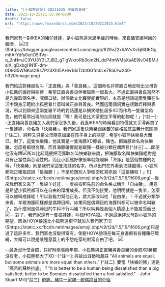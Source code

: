 ```yaml
---
title: "[小狐熊週記] 20211025 正直與善良"
date: 2021-10-25T21:56:00+0800
draft: false
url: "https://www.foxandursa.com/2021/10/20211025.html"
---
```


我們家有一對IKEA的豬仔娃娃，是小狐熊還未滿半歲的時候，來自黛安娜阿姨的饋贈。
![]($https://blogger.googleusercontent.com/img/b/R29vZ2xl/AVvXsEiEj1_6ac6YRrEnagAaa4z8-czs3W8Lz8EkLDFOjssPk1yW9BPzRlDYhBVXQtZU9q2AezfwEmIz17zRQpBC5zEj94TZfcCo2VWiYvjf0VdvUhpbYddmo0b3Www_IP9k96V9bMnK7fsvakg/w240-h320/image.png)![]($https://blogger.googleusercontent.com/img/b/R29vZ2xl/AVvXsEjI6DEGgmhArYdfs0cnO5IfVs-q_2nHmJC3YU3Y3L7_tB2_gTigWxroRb3qm2N_dxP4mWMaXaAE9IvO4BMJalX_qDxbgHN1F-dm-0D9G5WNKoCtRs7P23Xh15AHw1dnTzbtGGfm0Le7Ra0/w240-h320/image.png)



我們給這對豬起名叫「正直豬」與「善良豬」，這個命名非常直白地反映出父母對小狐熊的偏好與期待：希望正直與善良伴著狐熊一起長大。不過正直與善良當然不是光靠取個名字、喊個口號、辦個徵文比賽就能實現的，本意是想請這兩隻豬在生活中親身示範給小狐熊看什麼叫做正直與善良。然而這兩個詞實在很難詮釋與表現，所以到頭來這兩隻豬平時的對話還是以搞笑瞎扯居多XD而作為一隻豬型角色，他們最常出現的台詞就是「嘿！我可是比大家更加平等的動物呢！」[^註一]--正直豬與善良豬加入我們家沒多久後，我逛IKEA的時候看到特價就又手滑再買了一隻娃娃，命名為「快樂豬」。我們家這隻快樂豬跟痛苦的蘇格拉底並無什麼關聯[^註二]，純粹又只是父母隨意加諸在孩子身上的期望：希望小狐熊快樂長大而已。對了，這隻快樂豬，他其實是一隻海豚XD豚者，豬也。把海豚命名為快樂豬，怎麼看都很合理。而且海豚確實就是跟豬一樣被分類在偶蹄目[^註三]……即便他沒有蹄![]($https://static.xx.fbcdn.net/images/emoji.php/v9/t2d/1.5/16/1f606.png)所以比起隨便把河豚取名叫快樂豬來說，把海豚取名叫快樂豬絕對是具有正當性與合理性的。而且小狐熊好像很早就能理解「海豚」是這個物種的名稱，「快樂豬」則是我們家這隻海豚的名字。所以出門在外看到海豚圖樣，小狐熊都能正確指認說「是海豚！」不至於跟別人爭個面紅耳赤說「這是豬啦！」![]($https://static.xx.fbcdn.net/images/emoji.php/v9/t2d/1.5/16/1f606.png)--後來我們家又來了一隻綿羊娃娃，一度被按照先前的命名格式稱作「自由豬」，用意是希望小狐熊都可以在自由的環境成長。但我不能接受，他明明就是一隻羊，怎麼可以被叫成豬呢！所以我極力幫他正名，請大家改叫他「自由羊」！不過就分類學來看，羊跟海豚同樣都是偶蹄目啊，如果同是偶蹄目的海豚科都可以被命名叫豬了，為什麼同是偶蹄目的牛科不行叫豬？所以純粹是我個人情感上不能接受而已![]($https://static.xx.fbcdn.net/images/emoji.php/v9/t2d/1.5/16/1f606.png)-- 對了，我們家還有一隻狼娃娃，叫做HOYA狼。不過這絕非父母對小狐熊的期望，因為HOYA狼遠比小狐熊還更早就加入我們家了![]($https://static.xx.fbcdn.net/images/emoji.php/v9/t2d/1.5/16/1f606.png)只是過了這許多年，我們家也沒變得富有。倒是HOYA狼現在每天身邊都有各種豬仔環繞，大概可以說是某種意義上的不愁吃穿的財富自由了吧。
![]($https://blogger.googleusercontent.com/img/b/R29vZ2xl/AVvXsEj_aBj9S4AUPS7T35KDb7m_JcN9N0BO1ZGJPOZloyYHsdZG9D1Fjsh4jAPkdWr3GXnMXDDytWAVXKnl73q4ayZSpZeEHBK4HFR77tljYcqoawqiECSK5OJxUPWsBHbnzc85ZAwOiv_8__M/w262-h400/image.png)

--最近沒什麼合照，只好附兩張兩年前、小狐熊與正直豬與善良豬的合照XD豬都沒有老，小狐熊都大了XD--[^註一]: 典故出自動物農莊 "All animals are equal, but some animals are more equal than others." [^註二]: 要當「快樂的豬」還是「痛苦的蘇格拉底」？"It is better to be a human being dissatisfied than a pig satisfied; better to be Socrates dissatisfied than a fool satisfied." - John Stuart Mill[^註三]: [鯨豚、豬牛一家親—鯨偶蹄目的介紹](http://edresource.nmns.edu.tw/ShowObject.aspx......)
